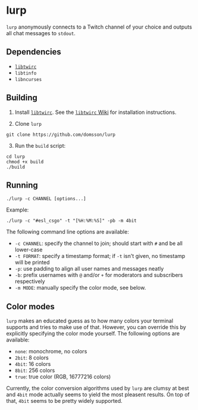 # lurp 

`lurp` anonymously connects to a Twitch channel of your choice 
and outputs all chat messages to `stdout`.

## Dependencies

- [`libtwirc`](https://github.com/domsson/libtwirc)
- `libtinfo`
- `libncurses`

## Building

1. Install [`libtwirc`](https://github.com/domsson/libtwirc). 
   See the [`libtwirc` Wiki](https://github.com/domsson/libtwirc/wiki)
   for installation instructions.

2. Clone `lurp`

````
git clone https://github.com/domsson/lurp
````

3. Run the `build` script:

```
cd lurp
chmod +x build
./build
```

## Running

```
./lurp -c CHANNEL [options...]
````

Example:

```
./lurp -c "#esl_csgo" -t "[%H:%M:%S]" -pb -m 4bit
```

The following command line options are available:

- `-c CHANNEL`: specify the channel to join; should start with `#` 
                and be all lower-case
- `-t FORMAT`: specify a timestamp format; if `-t` isn't given, 
               no timestamp will be printed
- `-p`: use padding to align all user names and messages neatly
- `-b`: prefix usernames with `@` and/or `+` 
        for moderators and subscribers respectively
- `-m MODE`: manually specify the color mode, see below.

## Color modes

`lurp` makes an educated guess as to how many colors your terminal 
supports and tries to make use of that. However, you can override this 
by explicitly specifying the color mode yourself. The following options 
are available:

- `none`: monochrome, no colors
- `2bit`: 8 colors
- `4bit`: 16 colors
- `8bit`: 256 colors
- `true`: true color (RGB, 16777216 colors)

Currently, the color conversion algorithms used by `lurp` are clumsy
at best and `4bit` mode actually seems to yield the most pleasent results.
On top of that, `4bit` seems to be pretty widely supported.

